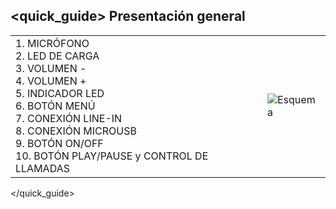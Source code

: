 ## <quick_guide> Presentación general

|  |  |
|:-------|:-------|
|1.	MICRÓFONO <br> 2.	LED DE CARGA<br> 3.	 VOLUMEN - <br> 4. VOLUMEN + <br> 5.	INDICADOR LED <br> 6. BOTÓN MENÚ <br> 7.	CONEXIÓN LINE-IN<br> 8.	CONEXIÓN MICROUSB<br> 9.	BOTÓN ON/OFF  <br> 10. BOTÓN PLAY/PAUSE y CONTROL DE LLAMADAS|![Esquema](http://static.energysistem.com/images/manuals/39974/53c399a6d769d.jpg)|
</quick_guide>
